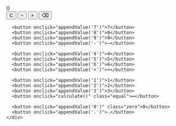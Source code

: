 <!DOCTYPE html>
<html lang="en">
<head>
  <meta charset="UTF-8" />
  <meta name="viewport" content="width=device-width, initial-scale=1.0" />
  <title>Simple Calculator</title>
  <link rel="stylesheet" href="styles.css" />
</head>
<body>
  <div class="calculator">
    <div class="display" id="display">0</div>
    <div class="buttons">
      <button onclick="clearDisplay()">C</button>
      <button onclick="appendValue('/')">÷</button>
      <button onclick="appendValue('*')">×</button>
      <button onclick="backspace()">⌫</button>

      <button onclick="appendValue('7')">7</button>
      <button onclick="appendValue('8')">8</button>
      <button onclick="appendValue('9')">9</button>
      <button onclick="appendValue('-')">−</button>

      <button onclick="appendValue('4')">4</button>
      <button onclick="appendValue('5')">5</button>
      <button onclick="appendValue('6')">6</button>
      <button onclick="appendValue('+')">+</button>

      <button onclick="appendValue('1')">1</button>
      <button onclick="appendValue('2')">2</button>
      <button onclick="appendValue('3')">3</button>
      <button onclick="calculate()" class="equal">=</button>

      <button onclick="appendValue('0')" class="zero">0</button>
      <button onclick="appendValue('.')">.</button>
    </div>
  </div>
  <script src="script.js"></script>
</body>
</html>
